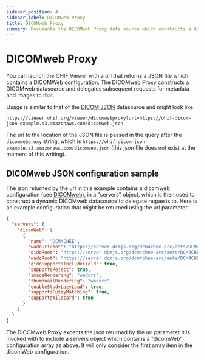 ```yaml
---
sidebar_position: 4
sidebar_label: DICOMweb Proxy
title: DICOMweb Proxy
summary: Documents the DICOMweb Proxy data source which constructs a dynamic DICOMweb datasource from a configuration JSON file, allowing OHIF to delegate subsequent requests for metadata and images to the configured server.
---
```


# DICOMweb Proxy

You can launch the OHIF Viewer with a url that returns a JSON file which
contains a DICOMWeb configuration. The DICOMweb Proxy constructs a DICOMweb
datasource and delegates subsequent requests for metadata and images to that.

Usage is similar to that of the [DICOM JSON](./dicom-json.md) datasource and
might look like

`https://viewer.ohif.org/viewer/dicomwebproxy?url=https://ohif-dicom-json-example.s3.amazonaws.com/dicomweb.json`

The url to the location of the JSON file is passed in the query
after the `dicomwebproxy` string, which is
`https://ohif-dicom-json-example.s3.amazonaws.com/dicomweb.json` (this json file
does not exist at the moment of this writing).

## DICOMweb JSON configuration sample

The json returned by the url in this example contains a dicomweb configuration
(see [DICOMweb](dicom-web.md)), in a "servers" object, which is then used to
construct a dynamic DICOMweb datasource to delegate requests to. Here is an
example configuration that might be returned using the url parameter.

```json
{
  "servers": {
    "dicomWeb": [
      {
        "name": "DCM4CHEE",
        "wadoUriRoot": "https://server.dcmjs.org/dcm4chee-arc/aets/DCM4CHEE/wado",
        "qidoRoot": "https://server.dcmjs.org/dcm4chee-arc/aets/DCM4CHEE/rs",
        "wadoRoot": "https://server.dcmjs.org/dcm4chee-arc/aets/DCM4CHEE/rs",
        "qidoSupportsIncludeField": true,
        "supportsReject": true,
        "imageRendering": "wadors",
        "thumbnailRendering": "wadors",
        "enableStudyLazyLoad": true,
        "supportsFuzzyMatching": true,
        "supportsWildcard": true
      }
    ]
  }
}
```

The DICOMweb Proxy expects the json returned by the url parameter it is invoked
with to include a servers object which contains a "dicomWeb" configuration array
as above. It will only consider the first array item in the dicomWeb
configuration.
